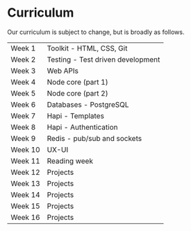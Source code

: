 # Curriculum

Our curriculum is subject to change, but is broadly as follows.

|||
|----|----|
|Week 1|Toolkit - HTML, CSS, Git|
|Week 2|Testing - Test driven development|
|Week 3|Web APIs|
|Week 4|Node core (part 1)|
|Week 5|Node core (part 2)|
|Week 6|Databases - PostgreSQL|
|Week 7|Hapi - Templates|
|Week 8|Hapi - Authentication|
|Week 9|Redis - pub/sub and sockets|
|Week 10|UX-UI|
|Week 11|Reading week|
|Week 12|Projects|
|Week 13|Projects|
|Week 14|Projects|
|Week 15|Projects|
|Week 16|Projects|
